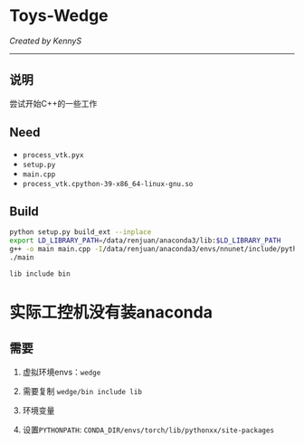 # Toys-Wedge

*Created by KennyS*

---

## 说明

尝试开始C++的一些工作


## Need

- `process_vtk.pyx`
- `setup.py`
- `main.cpp`
- `process_vtk.cpython-39-x86_64-linux-gnu.so`

## Build

```bash
python setup.py build_ext --inplace
export LD_LIBRARY_PATH=/data/renjuan/anaconda3/lib:$LD_LIBRARY_PATH
g++ -o main main.cpp -I/data/renjuan/anaconda3/envs/nnunet/include/python3.9 -lpython3.9 -L/data/renjuan/anaconda3/envs/nnunet/lib -L . -std=c++17 -ldl
./main
```

`lib include bin`



# 实际工控机没有装anaconda

## 需要

1. 虚拟环境envs：`wedge`

2. 需要复制 `wedge/bin include lib`

3. 环境变量

4. 设置`PYTHONPATH`: `CONDA_DIR/envs/torch/lib/pythonxx/site-packages`